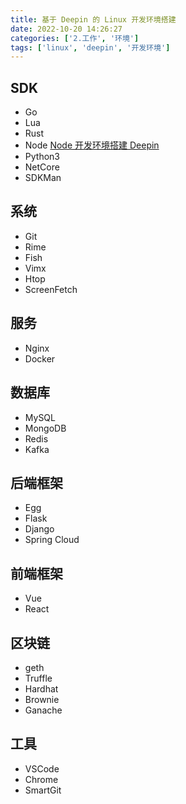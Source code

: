 ```yaml
---
title: 基于 Deepin 的 Linux 开发环境搭建
date: 2022-10-20 14:26:27
categories: ['2.工作', '环境']
tags: ['linux', 'deepin', '开发环境']
---
```



## SDK

- Go
- Lua
- Rust
- Node [Node 开发环境搭建 Deepin](../7962ceea5a61f0bcef11f8d9abf63940e874942b)
- Python3
- NetCore
- SDKMan

## 系统

- Git
- Rime
- Fish
- Vimx
- Htop
- ScreenFetch

## 服务

- Nginx
- Docker

## 数据库

- MySQL
- MongoDB
- Redis
- Kafka

## 后端框架

- Egg
- Flask
- Django
- Spring Cloud

## 前端框架

- Vue
- React 

## 区块链

- geth
- Truffle
- Hardhat
- Brownie
- Ganache

## 工具

- VSCode
- Chrome
- SmartGit

